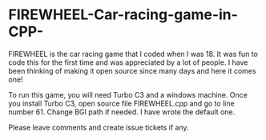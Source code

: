 # FIREWHEEL-Car-racing-game-in-CPP-
FIREWHEEL is the car racing game that I coded when I was 18. It was fun to code this for the first time and was appreciated by a lot of people. I have been thinking of making it open source since many days and here it comes one!

To run this game, you will need Turbo C3 and a windows machine. Once you install Turbo C3, open source file FIREWHEEL.cpp and go to line number 61. Change BGI path if needed. I have wrote the default one.

Please leave comments and create issue tickets if any.
